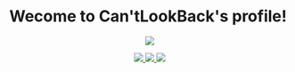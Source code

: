 # Wecome to Can'tLookBack's profile!

<p align="center">
<img src="https://badges.pufler.dev/visits/cantlookback/cantlookback"/> 
<!-- <img src="https://badges.pufler.dev/years/cantlookback"/>
<img src="https://badges.pufler.dev/repos/cantlookback"/>
<img src="https://badges.pufler.dev/commits/monthly/cantlookback" /> -->
</p>

<div align="center">
  <a href="https://github.com/vn7n24fzkq/github-profile-summary-cards">
    <img src="https://github-profile-summary-cards.vercel.app/api/cards/profile-details?username=cantlookback&theme=dark" />
  </a>
  <a href="https://github.com/vn7n24fzkq/github-profile-summary-cards">
    <img src="https://github-profile-summary-cards.vercel.app/api/cards/stats?username=cantlookback&theme=dark" />
  </a>
  <a href="https://github.com/vn7n24fzkq/github-profile-summary-cards">
    <img src="https://github-profile-summary-cards.vercel.app/api/cards/repos-per-language?username=cantlookback&theme=dark" />
  </a>
</div>
